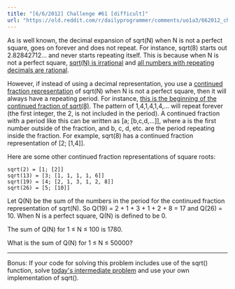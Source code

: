 ```yaml
---
title: "[6/6/2012] Challenge #61 [difficult]"
url: "https://old.reddit.com/r/dailyprogrammer/comments/uo1a3/662012_challenge_61_difficult/"
---
```


As is well known, the decimal expansion of sqrt(N) when N is not a perfect square, goes on forever and does not repeat. For instance, sqrt(8) starts out 2.82842712... and never starts repeating itself. This is because when N is not a perfect square, [sqrt(N) is irrational](http://en.wikipedia.org/wiki/Infinite_descent#Irrationality_of_.E2.88.9Ak_if_it_is_not_an_integer) and [all numbers with repeating decimals are rational](http://en.wikipedia.org/wiki/Repeating_decimal#Every_repeating_or_terminating_decimal_is_a_rational_number). 

However, if instead of using a decimal representation, you use a [continued fraction representation](http://en.wikipedia.org/wiki/Continued_fraction) of sqrt(N) when N is not a perfect square, then it will always have a repeating period. For instance, [this is the beginning of the continued fraction of sqrt(8)](http://i.imgur.com/WWlFJ.gif). The pattern of 1,4,1,4,1,4,... will repeat forever (the first integer, the 2, is not included in the period). A continued fraction with a period like this can be written as [a; [b,c,d,...]], where a is the first number outside of the fraction, and b, c, d, etc. are the period repeating inside the fraction. For example, sqrt(8) has a continued fraction representation of [2; [1,4]].

Here are some other continued fraction representations of square roots:
    
    sqrt(2) = [1; [2]]
    sqrt(13) = [3; [1, 1, 1, 1, 6]]
    sqrt(19) = [4; [2, 1, 3, 1, 2, 8]]
    sqrt(26) = [5; [10]]
    
Let Q(N) be the sum of the numbers in the period for the continued fraction representation of sqrt(N). So Q(19) = 2 + 1 + 3 + 1 + 2 + 8 = 17 and Q(26) = 10. When N is a perfect square, Q(N) is defined to be 0.

The sum of Q(N) for 1 &le; N &le; 100 is 1780. 

What is the sum of Q(N) for 1 &le; N &le; 50000? 

***

Bonus: If your code for solving this problem includes use of the sqrt() function, solve [today's intermediate problem](http://www.reddit.com/r/dailyprogrammer/comments/uo14v/662012_challenge_61_intermediate/) and use your own implementation of sqrt().